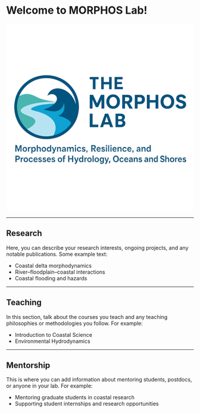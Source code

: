 # Welcome to MORPHOS Lab!

![MORPHOS Lab Logo](logo.png)

---

## Research

Here, you can describe your research interests, ongoing projects, and any notable publications. Some example text:

- Coastal delta morphodynamics
- River–floodplain–coastal interactions
- Coastal flooding and hazards

---

## Teaching

In this section, talk about the courses you teach and any teaching philosophies or methodologies you follow. For example:

- Introduction to Coastal Science
- Environmental Hydrodynamics

---

## Mentorship

This is where you can add information about mentoring students, postdocs, or anyone in your lab. For example:

- Mentoring graduate students in coastal research
- Supporting student internships and research opportunities
